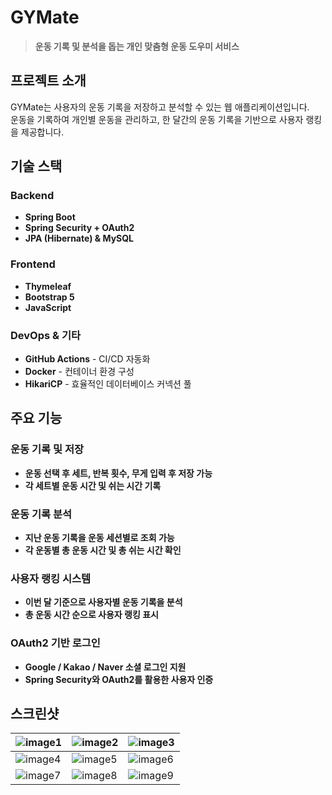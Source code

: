# GYMate

> **운동 기록 및 분석을 돕는 개인 맞춤형 운동 도우미 서비스**

## 프로젝트 소개

GYMate는 사용자의 운동 기록을 저장하고 분석할 수 있는 웹 애플리케이션입니다.  
운동을 기록하여 개인별 운동을 관리하고, 한 달간의 운동 기록을 기반으로 사용자 랭킹을 제공합니다.


## 기술 스택

### **Backend**

- **Spring Boot**
- **Spring Security + OAuth2**
- **JPA (Hibernate) & MySQL**

### **Frontend**

- **Thymeleaf**
- **Bootstrap 5**
- **JavaScript**

### **DevOps & 기타**

- **GitHub Actions** - CI/CD 자동화
- **Docker** - 컨테이너 환경 구성
- **HikariCP** - 효율적인 데이터베이스 커넥션 풀

## 주요 기능

### **운동 기록 및 저장**

- **운동 선택 후 세트, 반복 횟수, 무게 입력 후 저장 가능**
- **각 세트별 운동 시간 및 쉬는 시간 기록**

### **운동 기록 분석**

- **지난 운동 기록을 운동 세션별로 조회 가능**
- **각 운동별 총 운동 시간 및 총 쉬는 시간 확인**

### **사용자 랭킹 시스템**

- **이번 달 기준으로 사용자별 운동 기록을 분석**
- **총 운동 시간 순으로 사용자 랭킹 표시**

### **OAuth2 기반 로그인**

- **Google / Kakao / Naver 소셜 로그인 지원**
- **Spring Security와 OAuth2를 활용한 사용자 인증**

## 스크린샷
| ![image1](https://github.com/user-attachments/assets/f0e58629-be4f-4c3b-bca5-5a6d3bba388f) | ![image2](https://github.com/user-attachments/assets/12f85c87-29f6-4dcf-abc8-7cbec015fef2) | ![image3](https://github.com/user-attachments/assets/981521e8-66f1-44f7-a5dc-995b953e7f7c) |
|---|---|---|
| ![image4](https://github.com/user-attachments/assets/578018ef-811d-46a8-83d9-4b2b3a22cd95) | ![image5](https://github.com/user-attachments/assets/143bcf0f-2aae-4a5c-b11c-9cddcaa194b0) | ![image6](https://github.com/user-attachments/assets/ad826654-c38e-4431-a193-8cbdd287f29f) |
| ![image7](https://github.com/user-attachments/assets/c1c64e8a-fc98-43fa-b69c-c44c87654a74) | ![image8](https://github.com/user-attachments/assets/f0d2d866-625d-4588-8364-89bb967cade9) | ![image9](https://github.com/user-attachments/assets/9b703e81-b70a-4fec-a5e2-546ff12c36c7) |










